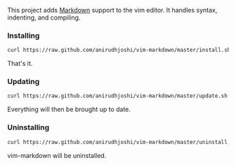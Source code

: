 This project adds [Markdown] support to the vim editor. It handles syntax,
indenting, and compiling.

[Markdown]: http://daringfireball.net/projects/markdown

### Installing

```bash
curl https://raw.github.com/anirudhjoshi/vim-markdown/master/install.sh | sh
```

That's it.

### Updating

```bash
curl https://raw.github.com/anirudhjoshi/vim-markdown/master/update.sh | sh
```

Everything will then be brought up to date.

### Uninstalling

```bash
curl https://raw.github.com/anirudhjoshi/vim-markdown/master/uninstall.sh | sh
```

vim-markdown will be uninstalled.
